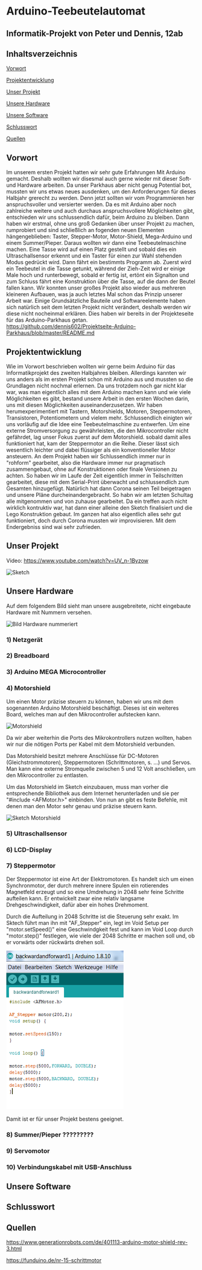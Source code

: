 # Arduino-Teebeutelautomat
## Informatik-Projekt von Peter und Dennis, 12ab

## Inhaltsverzeichnis

[Vorwort](#1)

[Projektentwicklung](#2)

[Unser Projekt](#3)

[Unsere Hardware](#4)

[Unsere Software](#5)

[Schlusswort](#6)

[Quellen](#7)
 
## <a name="1"></a>Vorwort

Im unserem ersten Projekt hatten wir sehr gute Erfahrungen Mit Arduino gemacht. Deshalb wollten wir disesmal auch gerne wieder mit dieser Soft- und Hardware arbeiten. Da unser Parkhaus aber nicht genug Potential bot, mussten wir uns etwas neues ausdenken, um den Anforderungen für dieses Halbjahr grerecht zu werden. Denn jetzt sollten wir vom Programmieren her anspruchsvoller und versierter werden. Da es mit Arduino aber noch zahlreiche weitere und auch durchaus anspruchsvollere Möglichkeiten gibt, entschieden wir uns schlussendlich dafür, beim Arduino zu bleiben. Dann haben wir erstmal, ohne uns groß Gedanken über unser Projekt zu machen, rumprobiert und sind schließlich an fogenden neuen  Elementen hängengeblieben: Taster, Stepper-Motor, Motor-Shield, Mega-Arduino und einem Summer/Pieper. Daraus wollten wir dann eine Teebeutelmaschine machen. Eine Tasse wird auf einen Platz gestellt und sobald dies ein Ultraschallsensor erkennt und ein Taster für einen zur Wahl stehenden Modus gedrückt wird. Dann fährt ein bestimmts Programm ab. Zuerst wird ein Teebeutel in die Tasse getunkt, während der Zieh-Zeit wird er einige Male hoch und runterbewegt, sobald er fertig ist, ertönt ein Signalton und zum Schluss fährt eine Konstruktion über die Tasse, auf die dann der Beutel fallen kann. Wir konnten unser großes Projekt also wieder aus mehreren kleineren Aufbauen, was ja auch letztes Mal schon das Prinzip unserer Arbeit war.
Einige Grundsätzliche Bauteile und Softwareelemente haben sich natürlich seit dem letzten Projekt nicht verändert, deshalb werden wir diese nicht nocheinmal erklären. Dies haben wir bereits in der Projekteseite für das Arduino-Parkhaus getan. https://github.com/dennis602/Projektseite-Arduino-Parkhaus/blob/master/README.md


## <a name="2"></a>Projektentwicklung

Wie im Vorwort beschrieben wollten wir gerne beim Arduino für das Informatikprojekt des zweiten Halbjahres bleiben. Allerdings kannten wir uns anders als im ersten Projekt schon mit Arduino aus und mussten so die Grundlagen nicht nochmal erlernen. Da uns trotzdem noch gar nicht klar war, was man eigentlich alles mit dem Arduino machen kann und wie viele Möglichkeiten es gibt, bestand unsere Arbeit in den ersten Wochen darin, uns mit diesen Möglichkeiten auseinanderzusetzen. Wir haben herumexperimentiert mit Tastern, Motorshields, Motoren, Steppermotoren, Transistoren, Potentiometern und vielem mehr. Schlussendlich einigten wir uns vorläufig auf die Idee eine Teebeutelmaschine zu entwerfen. Um eine externe Stromversorgung zu gewährleisten, die den Mikrocontroller nicht gefährdet, lag unser Fokus zuerst auf dem Motorshield. sobald damit alles funktioniert hat, kam der Steppermotor an die Reihe. Dieser lässt sich wesentlich leichter und dabei flüssiger als ein konventioneller Motor ansteuern. An dem Projekt haben wir Schlussendlich immer nur in "rohform" gearbeitet, also die Hardware immer nur pragmatisch zusammengebaut, ohne auf Konstruktionen oder finale Versionen zu achten. So haben wir im Laufe der Zeit eigentlich immer in Teilschritten gearbeitet, diese mit dem Serial-Print überwacht und schlussendlich zum Gesamten hinzugefügt. Natürlich hat dann Corona seinen Teil beigetragen und unsere Pläne durcheinandergebracht. So habn wir am letzten Schultag alle mitgenommen und von zuhause gearbeitet. Da ein treffen auch nicht wirklich kontruktiv war, hat dann einer alleine den Sketch finalisiert und die Lego Konstruktion gebaut.
Im ganzen hat also eigentlich alles sehr gut funktioniert, doch durch Corona mussten wir improvisieren. Mit dem Endergebniss sind wai sehr zufrieden.



## <a name="3"></a>Unser Projekt

Video: https://www.youtube.com/watch?v=UV_n-1Byzow

![Sketch](https://github.com/dennis602/Projektseite-Arduino-Teebeutelautomat/blob/master/Sketch)


## <a name="4"></a>Unsere Hardware
 Auf dem folgendem Bild sieht man unsere ausgebreitete, nicht eingebaute Hardware mit Nummern versehen.
 
 ![Bild Hardware nummeriert](https://github.com/dennis602/Projektseite-Arduino-Teebeutelautomat/blob/master/Foto%20Nummer%20Tee.PNG?raw=true)
 
### 1) Netzgerät

### 2) Breadboard

### 3) Arduino MEGA Microcontroller

### 4) Motorshield
Um einen Motor präzise steuern zu können, haben wir uns mit dem sogenannten Arduino Motorshield beschäftigt. Dieses ist ein weiteres Board, welches man auf den Mikrocontroller aufstecken kann. 

![Motorshield](https://github.com/dennis602/Projektseite-Arduino-Teebeutelautomat/blob/master/Motorshield%20Demobild.jpg?raw=true)

Da wir aber weiterhin die Ports des Mikrokontrollers nutzen wollten, haben wir nur die nötigen Ports per Kabel mit dem Motorshield verbunden. 

Das Motorshield besitzt mehrere Anschlüsse für DC-Motoren (Gleichstrommotoren), Steppermotoren (Schrittmotoren, s. ...) und Servos. Man kann eine externe Stromquelle zwischen 5 und 12 Volt anschließen, um den Mikrocontroller zu entlasten.

Um das Motorshield im Sketch einzubauen, muss man vorher die entsprechende Bibliothek aus dem Internet herunterladen und sie per "#include <AFMotor.h>" einbinden. Von nun an gibt es feste Befehle, mit denen man den Motor sehr genau und präzise steuern kann. 

![Sketch Motorshield](https://github.com/dennis602/Projektseite-Arduino-Teebeutelautomat/blob/master/includeAFMotor.PNG?raw=true)

### 5) Ultraschallsensor

### 6) LCD-Display

### 7) Steppermotor
Der Steppermotor ist eine Art der Elektromotoren. Es handelt sich um einen Synchronmotor, der durch mehrere innere Spulen ein rotierendes Magnetfeld erzeugt und so eine Umdrehung in 2048 sehr feine Schritte aufteilen kann. Er entwickelt zwar eine relativ langsame Drehgeschwindigkeit, dafür aber ein hohes Drehmoment. 

Durch die Aufteilung in 2048 Schritte ist die Steuerung sehr exakt. Im Sktech führt man ihn mit "AF_Stepper" ein, legt im Void Setup per "motor.setSpeed()" eine Geschwindgkeit fest und kann im Void Loop durch "motor.step()" festlegen, wie viele der 2048 Schritte er machen soll und, ob er vorwärts oder rückwärts drehen soll.

![Sketch Stepper](https://github.com/dennis602/Stundenprotokoll-II/raw/master/Code_motorshield_1.PNG?raw=true)

Damit ist er für unser Projekt bestens geeignet.


### 8) Summer/Pieper ?????????

### 9) Servomotor

### 10) Verbindungskabel mit USB-Anschluss


## <a name="5"></a>Unsere Software
 

## <a name="6"></a>Schlusswort




## <a name="7"></a>Quellen

https://www.generationrobots.com/de/401113-arduino-motor-shield-rev-3.html

https://funduino.de/nr-15-schrittmotor
